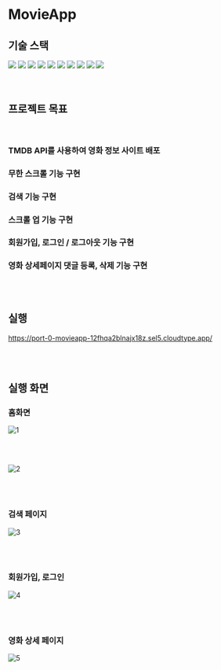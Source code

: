 # MovieApp

## 기술 스택

<div>
  <img src="https://img.shields.io/badge/vite-646CFF?style=for-the-badge&logo=vite&logoColor=white">
  <img src="https://img.shields.io/badge/React-61DAFB?style=for-the-badge&logo=react&logoColor=white">
  <img src="https://img.shields.io/badge/TypeScript-3178C6?style=for-the-badge&logo=typescript&logoColor=white">
  <img src="https://img.shields.io/badge/React Query-FF4154?style=for-the-badge&logo=reactquery&logoColor=white">
  <img src="https://img.shields.io/badge/axios-5A29E4?style=for-the-badge&logo=axios&logoColor=white">
  <img src="https://img.shields.io/badge/JavaScript-F7DF1E?style=for-the-badge&logo=javascript&logoColor=white">
  <img src="https://img.shields.io/badge/MongoDB-47A248?style=for-the-badge&logo=mongodb&logoColor=white">
  <img src="https://img.shields.io/badge/express-000000?style=for-the-badge&logo=express&logoColor=white">
  <img src="https://img.shields.io/badge/node.js-339933?style=for-the-badge&logo=node.js&logoColor=white">
  <img src="https://img.shields.io/badge/styled components-DB7093?style=for-the-badge&logo=styled-components&logoColor=white">

</div>

<br/>
<br/>

## 프로젝트 목표

<br/>

<h3>TMDB API를 사용하여 영화 정보 사이트 배포</h3>
<h3>무한 스크롤 기능 구현</h3>
<h3>검색 기능 구현</h3>
<h3>스크롤 업 기능 구현</h3>
<h3>회원가입, 로그인 / 로그아웃 기능 구현</h3>
<h3>영화 상세페이지 댓글 등록, 삭제 기능 구현</h3>

<br/>
<br/>

## 실행

https://port-0-movieapp-12fhqa2blnajx18z.sel5.cloudtype.app/

<br/>
<br/>

## 실행 화면

### 홈화면

![1](https://github.com/rlawogns123/MovieApp/assets/73879034/9361ca46-c106-452d-a8ed-01b846d3001e)

<br/>
<br/>

![2](https://github.com/rlawogns123/MovieApp/assets/73879034/1681b474-56f9-462b-ae73-b9bdb74b1bfc)

<br/>
<br/>

### 검색 페이지

![3](https://github.com/rlawogns123/MovieApp/assets/73879034/25c866b6-4fb8-4fc0-a2c1-7fb45c10fe49)

<br/>
<br/>

### 회원가입, 로그인

![4](https://github.com/rlawogns123/MovieApp/assets/73879034/bd5c5808-65e1-42c5-9480-c06cc9053818)

<br/>
<br/>

### 영화 상세 페이지

![5](https://github.com/rlawogns123/MovieApp/assets/73879034/969ff4df-5ded-49fc-becd-56c6e73f032f)
